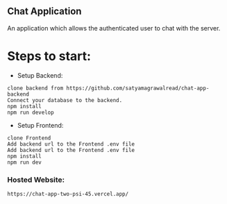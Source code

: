 
## Chat Application
An application which allows the authenticated user to chat with the server.

# Steps to start:
- Setup Backend:
```
clone backend from https://github.com/satyamagrawalread/chat-app-backend
Connect your database to the backend.
npm install
npm run develop
```
- Setup Frontend:
```
clone Frontend
Add backend url to the Frontend .env file
Add backend url to the Frontend .env file
npm install
npm run dev
```

### Hosted Website:
```
https://chat-app-two-psi-45.vercel.app/
```






